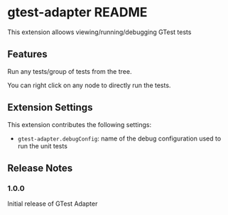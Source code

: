 # gtest-adapter README

This extension alloows viewing/running/debugging GTest tests

## Features

Run any tests/group of tests from the tree.

You can right click on any node to directly run the tests.

## Extension Settings

This extension contributes the following settings:

* `gtest-adapter.debugConfig`: name of the debug configuration used to run the unit tests


## Release Notes

### 1.0.0

Initial release of GTest Adapter

